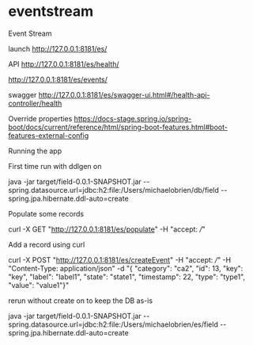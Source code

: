 # eventstream
Event Stream

launch
http://127.0.0.1:8181/es/

API
http://127.0.0.1:8181/es/health/

http://127.0.0.1:8181/es/events/

swagger
http://127.0.0.1:8181/es/swagger-ui.html#/health-api-controller/health

Override properties
https://docs-stage.spring.io/spring-boot/docs/current/reference/html/spring-boot-features.html#boot-features-external-config

Running the app

First time run with ddlgen on

java -jar target/field-0.0.1-SNAPSHOT.jar --spring.datasource.url=jdbc:h2:file:/Users/michaelobrien/db/field --spring.jpa.hibernate.ddl-auto=create

Populate some records

curl -X GET "http://127.0.0.1:8181/es/populate" -H "accept: */*"

Add a record using curl

curl -X POST "http://127.0.0.1:8181/es/createEvent" -H "accept: */*" -H "Content-Type: application/json" -d "{ \"category\": \"ca2\", \"id\": 13, \"key\": \"key\", \"label\": \"label1\", \"state\": \"state1\", \"timestamp\": 22, \"type\": \"type1\", \"value\": \"value1\"}"

rerun without create on to keep the DB as-is

java -jar target/field-0.0.1-SNAPSHOT.jar --spring.datasource.url=jdbc:h2:file:/Users/michaelobrien/es/field --spring.jpa.hibernate.ddl-auto=create


